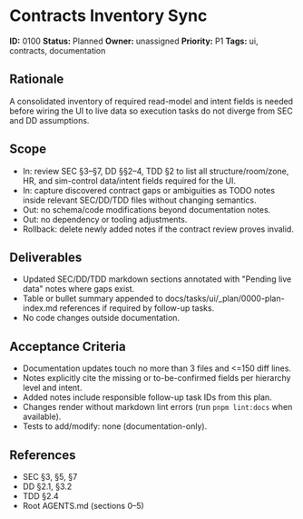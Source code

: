 # Contracts Inventory Sync

**ID:** 0100
**Status:** Planned
**Owner:** unassigned
**Priority:** P1
**Tags:** ui, contracts, documentation

## Rationale
A consolidated inventory of required read-model and intent fields is needed before wiring the UI to live data so execution tasks do not diverge from SEC and DD assumptions.

## Scope
- In: review SEC §3–§7, DD §§2–4, TDD §2 to list all structure/room/zone, HR, and sim-control data/intent fields required for the UI.
- In: capture discovered contract gaps or ambiguities as TODO notes inside relevant SEC/DD/TDD files without changing semantics.
- Out: no schema/code modifications beyond documentation notes.
- Out: no dependency or tooling adjustments.
- Rollback: delete newly added notes if the contract review proves invalid.

## Deliverables
- Updated SEC/DD/TDD markdown sections annotated with "Pending live data" notes where gaps exist.
- Table or bullet summary appended to docs/tasks/ui/_plan/0000-plan-index.md references if required by follow-up tasks.
- No code changes outside documentation.

## Acceptance Criteria
- Documentation updates touch no more than 3 files and <=150 diff lines.
- Notes explicitly cite the missing or to-be-confirmed fields per hierarchy level and intent.
- Added notes include responsible follow-up task IDs from this plan.
- Changes render without markdown lint errors (run `pnpm lint:docs` when available).
- Tests to add/modify: none (documentation-only).

## References
- SEC §3, §5, §7
- DD §2.1, §3.2
- TDD §2.4
- Root AGENTS.md (sections 0–5)
